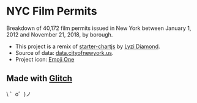 # NYC Film Permits


Breakdown of 40,172 film permits issued in New York between January 1, 2012 and November 21, 2018, by borough.

- This project is a remix of [starter-chartjs](https://glitch.com/edit/#!/starter-chartjs) by [Lyzi Diamond](https://glitch.com/@lyzidiamond).
- Source of data: [data.cityofnewyork.us](https://data.cityofnewyork.us/City-Government/Film-Permits/tg4x-b46p/).
- Project icon: [Emoji One](https://www.emojione.com/)

Made with [Glitch](https://glitch.com/)
-------------------

\ ゜o゜)ノ
